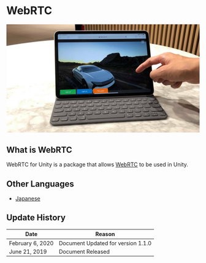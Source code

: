 # WebRTC 

![WebRTC header](images/webrtc_header.jpg)

## What is WebRTC

WebRTC for Unity is a package that allows [WebRTC](https://webrtc.org) to be used in Unity.

## Other Languages

- [Japanese](jp/index.md)

## Update History

| Date             | Reason                             |
| ---------------- | ---------------------------------- |
| February 6, 2020 | Document Updated for version 1.1.0 |
| June 21, 2019    | Document Released                  |
